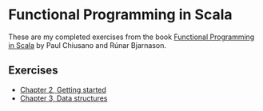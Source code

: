 # Functional Programming in Scala

These are my completed exercises from the book [Functional Programming in
Scala](http://www.amazon.co.uk/Functional-Programming-Scala-Paul-Chiusano/dp/1617290653)
by Paul Chiusano and Rúnar Bjarnason.

## Exercises
- [Chapter 2, Getting started][chapter-02]
- [Chapter 3, Data structures][chapter-03]

[chapter-02]: src/main/scala/com/github/adlawson/fpinscala/chapter02
[chapter-03]: src/main/scala/com/github/adlawson/fpinscala/chapter03
